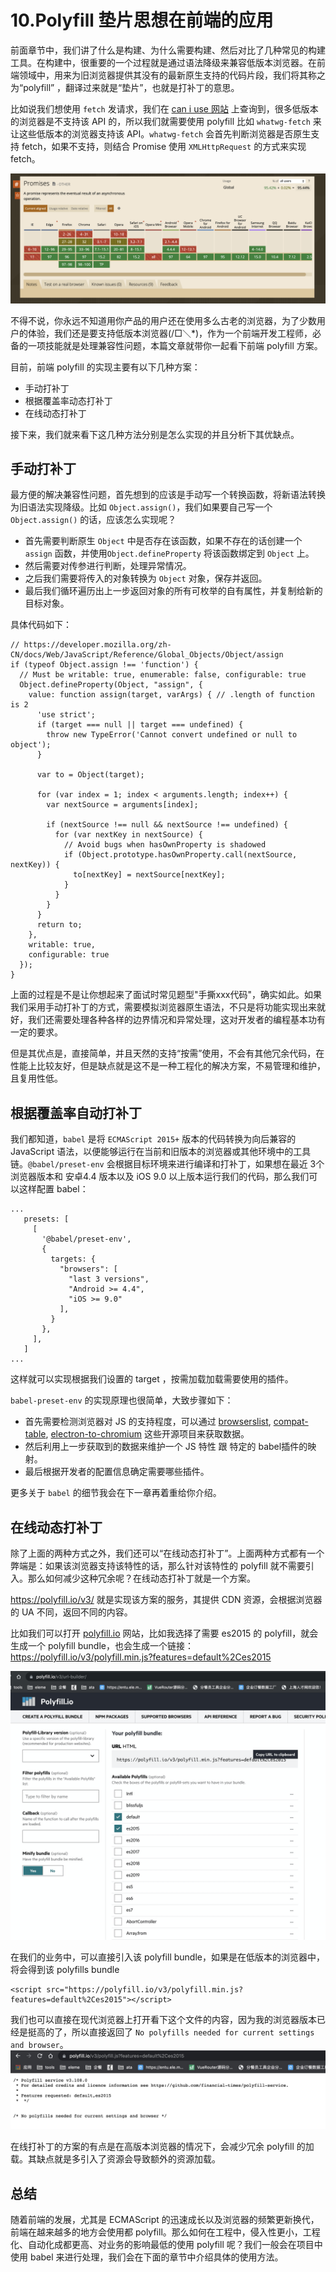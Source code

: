 # 10.Polyfill 垫片思想在前端的应用

前面章节中，我们讲了什么是构建、为什么需要构建、然后对比了几种常见的构建工具。在构建中，很重要的一个过程就是通过语法降级来兼容低版本浏览器。在前端领域中，用来为旧浏览器提供其没有的最新原生支持的代码片段，我们将其称之为“polyfill” ，翻译过来就是“垫片”，也就是打补丁的意思。

比如说我们想使用 `fetch` 发请求，我们在 [can i use 网站](https://caniuse.com/?search=promise) 上查询到，很多低版本的浏览器是不支持该 API 的，所以我们就需要使用 polyfill 比如 `whatwg-fetch` 来让这些低版本的浏览器支持该 API。`whatwg-fetch` 会首先判断浏览器是否原生支持 fetch，如果不支持，则结合 Promise 使用 `XMLHttpRequest` 的方式来实现 fetch。

![](./images/4bfe8e132d354386826291850da3692a~tplv-k3u1fbpfcp-zoom-1.png)

不得不说，你永远不知道用你产品的用户还在使用多么古老的浏览器，为了少数用户的体验，我们还是要支持低版本浏览器(/□＼*)，作为一个前端开发工程师，必备的一项技能就是处理兼容性问题，本篇文章就带你一起看下前端 polyfill 方案。

目前，前端 polyfill 的实现主要有以下几种方案：
- 手动打补丁
- 根据覆盖率动态打补丁
- 在线动态打补丁

接下来，我们就来看下这几种方法分别是怎么实现的并且分析下其优缺点。

## 手动打补丁
最方便的解决兼容性问题，首先想到的应该是手动写一个转换函数，将新语法转换为旧语法实现降级。比如 `Object.assign()`，我们如果要自己写一个 `Object.assign()` 的话，应该怎么实现呢？
- 首先需要判断原生 `Object` 中是否存在该函数，如果不存在的话创建一个 `assign` 函数，并使用`Object.defineProperty` 将该函数绑定到 `Object` 上。
- 然后需要对传参进行判断，处理异常情况。
- 之后我们需要将传入的对象转换为 `Object` 对象，保存并返回。
- 最后我们循环遍历出上一步返回对象的所有可枚举的自有属性，并复制给新的目标对象。

具体代码如下：
```
// https://developer.mozilla.org/zh-CN/docs/Web/JavaScript/Reference/Global_Objects/Object/assign
if (typeof Object.assign !== 'function') {
  // Must be writable: true, enumerable: false, configurable: true
  Object.defineProperty(Object, "assign", {
    value: function assign(target, varArgs) { // .length of function is 2
      'use strict';
      if (target === null || target === undefined) {
        throw new TypeError('Cannot convert undefined or null to object');
      }

      var to = Object(target);

      for (var index = 1; index < arguments.length; index++) {
        var nextSource = arguments[index];

        if (nextSource !== null && nextSource !== undefined) {
          for (var nextKey in nextSource) {
            // Avoid bugs when hasOwnProperty is shadowed
            if (Object.prototype.hasOwnProperty.call(nextSource, nextKey)) {
              to[nextKey] = nextSource[nextKey];
            }
          }
        }
      }
      return to;
    },
    writable: true,
    configurable: true
  });
}
```

上面的过程是不是让你想起来了面试时常见题型"手撕xxx代码"，确实如此。如果我们采用手动打补丁的方式，需要模拟浏览器原生语法，不只是将功能实现出来就好，我们还需要处理各种各样的边界情况和异常处理，这对开发者的编程基本功有一定的要求。

但是其优点是，直接简单，并且天然的支持“按需”使用，不会有其他冗余代码，在性能上比较友好，但是缺点就是这不是一种工程化的解决方案，不易管理和维护，且复用性低。

## 根据覆盖率自动打补丁
我们都知道，`babel` 是将 `ECMAScript 2015+` 版本的代码转换为向后兼容的 JavaScript 语法，以便能够运行在当前和旧版本的浏览器或其他环境中的工具链。`@babel/preset-env` 会根据目标环境来进行编译和打补丁，如果想在最近 3个 浏览器版本和 安卓4.4 版本以及 iOS 9.0 以上版本运行我们的代码，那么我们可以这样配置 babel：

```
...
   presets: [
     [
       '@babel/preset-env',
       {
         targets: {
           "browsers": [
             "last 3 versions",
             "Android >= 4.4",
             "iOS >= 9.0"
           ],
         }
       },
     ],
   ]
...
```

这样就可以实现根据我们设置的 target ，按需加载加载需要使用的插件。

`babel-preset-env` 的实现原理也很简单，大致步骤如下：
- 首先需要检测浏览器对 JS 的支持程度，可以通过 [browserslist](https://github.com/browserslist/browserslist), [compat-table](https://github.com/kangax/compat-table), [electron-to-chromium](https://github.com/Kilian/electron-to-chromium) 这些开源项目来获取数据。
- 然后利用上一步获取到的数据来维护一个 JS 特性 跟 特定的 babel插件的映射。
- 最后根据开发者的配置信息确定需要哪些插件。

更多关于 `babel` 的细节我会在下一章再着重给你介绍。

## 在线动态打补丁
除了上面的两种方式之外，我们还可以“在线动态打补丁”。上面两种方式都有一个弊端是：如果该浏览器支持该特性的话，那么针对该特性的 polyfill 就不需要引入。那么如何减少这种冗余呢？在线动态打补丁就是一个方案。

<https://polyfill.io/v3/> 就是实现该方案的服务，其提供 CDN 资源，会根据浏览器的 UA 不同，返回不同的内容。

比如我们可以打开 [polyfill.io](https://polyfill.io/v3/url-builder/) 网站，比如我选择了需要 es2015 的 polyfill，就会生成一个 polyfill bundle，也会生成一个链接：<https://polyfill.io/v3/polyfill.min.js?features=default%2Ces2015>

![](./images/f3121b1fc5de4f11bd0270103a06de22~tplv-k3u1fbpfcp-zoom-1.png)

在我们的业务中，可以直接引入该 polyfill bundle，如果是在低版本的浏览器中，将会得到该 polyfills bundle

```
<script src="https://polyfill.io/v3/polyfill.min.js?features=default%2Ces2015"></script>
```

我们也可以直接在现代浏览器上打开看下这个文件的内容，因为我的浏览器版本已经是挺高的了，所以直接返回了 `No polyfills needed for current settings and browser`。
![](./images/db09617a75d34b06ab8fa628a0dfbb48~tplv-k3u1fbpfcp-zoom-1.png)

在线打补丁的方案的有点是在高版本浏览器的情况下，会减少冗余 polyfill 的加载。其缺点就是多引入了资源会导致额外的资源加载。

## 总结
随着前端的发展，尤其是 ECMAScript 的迅速成长以及浏览器的频繁更新换代，前端在越来越多的地方会使用都 polyfill。那么如何在工程中，侵入性更小，工程化、自动化成都更高、对业务的影响最低的使用 polyfill 呢？我们一般会在项目中使用 babel 来进行处理，我们会在下面的章节中介绍具体的使用方法。